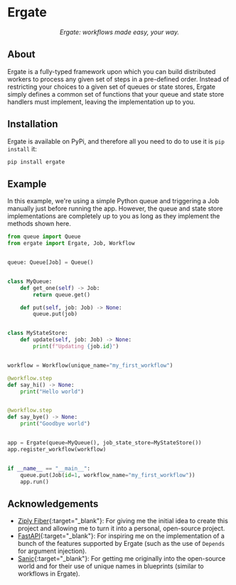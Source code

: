 <style>
    .md-content .md-typeset h1 { display: none; }
</style>

# Ergate

<p align="center">
    <em>Ergate: workflows made easy, your way.</em>
</p>


## About

Ergate is a fully-typed framework upon which you can build distributed workers to process any given set of steps in a pre-defined order. Instead of restricting your choices to a given set of queues or state stores, Ergate simply defines a common set of functions that your queue and state store handlers must implement, leaving the implementation up to you.


## Installation

Ergate is available on PyPi, and therefore all you need to do to use it is `pip install` it:
```bash
pip install ergate
```


## Example

In this example, we're using a simple Python queue and triggering a Job manually just before running the app. However, the queue and state store implementations are completely up to you as long as they implement the methods shown here.

```py
from queue import Queue
from ergate import Ergate, Job, Workflow


queue: Queue[Job] = Queue()


class MyQueue:
    def get_one(self) -> Job:
        return queue.get()

    def put(self, job: Job) -> None:
        queue.put(job)


class MyStateStore:
    def update(self, job: Job) -> None:
        print(f"Updating {job.id}")


workflow = Workflow(unique_name="my_first_workflow")

@workflow.step
def say_hi() -> None:
    print("Hello world")


@workflow.step
def say_bye() -> None:
    print("Goodbye world")


app = Ergate(queue=MyQueue(), job_state_store=MyStateStore())
app.register_workflow(workflow)


if __name__ == "__main__":
    queue.put(Job(id=1, workflow_name="my_first_workflow"))
    app.run()
```


## Acknowledgements
- [Ziply Fiber](https://ziplyfiber.com){:target="_blank"}: For giving me the initial idea to create this project and allowing me to turn it into a personal, open-source project.
- [FastAPI](https://github.com/tiangolo/fastapi){:target="_blank"}: For inspiring me on the implementation of a bunch of the features supported by Ergate (such as the use of `Depends` for argument injection).
- [Sanic](https://github.com/sanic-org/sanic){:target="_blank"}: For getting me originally into the open-source world and for their use of unique names in blueprints (similar to workflows in Ergate).
